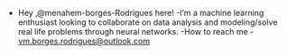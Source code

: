 - Hey ,@menahem-borges-Rodrigues here!
-I’m a machine learning enthusiast looking to collaborate on data analysis and modeling/solve real life problems  through neural networks.
-How to reach me - vm.borges.rodrigues@outlook.com

<!---
menahem-borges-Rodrigues/menahem-borges-Rodrigues is a ✨ special ✨ repository because its `README.md` (this file) appears on your GitHub profile.
You can click the Preview link to take a look at your changes.
--->
